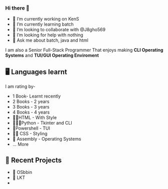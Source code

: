 ### Hi there 👋

- 🔭 I’m currently working on KenS
- 🌱 I’m currently learning batch
- 👯 I’m looking to collaborate with @J8gho569
- 🤔 I’m looking for help with nothing
- 💬 Ask me about batch, java and html

I am also a Senior Full-Stack Programmer That enjoys making **CLI Operating Systems** and **TUI/GUI Operating Enviroment**

## 🖥 Languages learnt
I am rating by-
- 1 Book- Learnt recently
- 2 Books - 2 years
- 3 Books - 3 years
- 4 Books - 4 years
- 📗📗HTML - With Style
- 📗📗📗Python - Tkinter and CLI
- 📗Powershell - TUI
- 📗📗 CSS - Styling
- 📗 Assembly - Operating Systems
- ... More
## 📜 Recent Projects
- 💾 OSbbin
- 📒 LKT
- 
